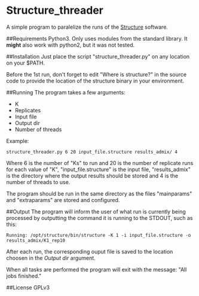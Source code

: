 # Structure_threader
A simple program to paralelize the runs of the [Structure](http://pritchardlab.stanford.edu/structure.html) software.

##Requirements
Python3. Only uses modules from the standard library.
It **might** also work with python2, but it was not tested.

##Installation
Just place the script "structure_threader.py" on any location on your $PATH.

Before the 1st run, don't forget to edit "Where is structure?" in the source
code to provide the location of the structure binary in your environment.

##Running
The program takes a few arguments:

* K
* Replicates
* Input file
* Output dir
* Number of threads

Example: 

```
structure_threader.py 6 20 input_file.structure results_admix/ 4
```

Where 6 is the number of "Ks" to run and 20 is the number of replicate runs for
each value of "K", "input_file.structure" is the input file, 
"results_admix" is the directory where the output results should be stored
and 4 is the number of threads to use.

The program should be run in the same directory as the files "mainparams" and
"extraparams" are stored and configured.

##Output
The program will inform the user of what run is currently being processed by
outputting the command it is running to the STDOUT, such as this:

```
Running: /opt/structure/bin/structure -K 1 -i input_file.structure -o results_admix/K1_rep10
```

After each run, the corresponding ouput file is saved to the location choosen in
the *Output dir* argument.

When all tasks are performed the program will exit with the message:
"All jobs finished."


##License
GPLv3

